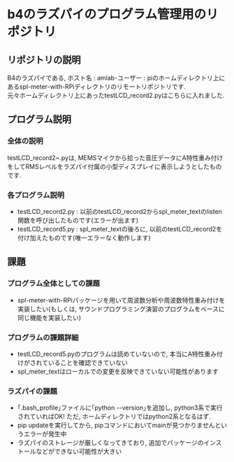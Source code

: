 # b4のラズパイのプログラム管理用のリポジトリ

## リポジトリの説明
B4のラズパイである, ホスト名 : amlab･ユーザー : piのホームディレクトリ上にあるspl-meter-with-RPiディレクトリのリモートリポジトリです.  
元々ホームディレクトリ上にあったtestLCD_record2.pyはこちらに入れました.  

## プログラム説明
### 全体の説明
testLCD_record2~.pyは, MEMSマイクから拾った音圧データにA特性重み付けをしてRMSレベルをラズパイ付属の小型ディスプレイに表示しようとしたものです.  
### 各プログラム説明
* testLCD_record2.py : 以前のtestLCD_record2からspl_meter_textのlisten関数を呼び出したものです(エラーが出ます)  
* testLCD_record5.py : spl_meter_textの後ろに, 以前のtestLCD_record2を付け加えたものです(唯一エラーなく動作します)  

## 課題
### プログラム全体としての課題
* spl-meter-with-RPiパッケージを用いて周波数分析や周波数特性重み付けを実装したい(もしくは, サウンドプログラミング演習のプログラムをベースに同じ機能を実装したい) 
### プログラムの課題詳細
* testLCD_record5.pyのプログラムは読めていないので, 本当にA特性重み付けがされていることを確認できていない  
* spl_meter_textはローカルでの変更を反映できていない可能性があります
### ラズパイの課題
* ｢.bash_profile｣ファイルに｢python --version｣を追加し, python3系で実行されていればOK! ただ, ホームディレクトリではpython2系となるはず.  
* pip updateを実行してから, pipコマンドにおいてmainが見つかりませんというエラーが発生中 
* ラズパイのストレージが厳しくなってきており, 追加でパッケージのインストールなどができない可能性が大きい 


